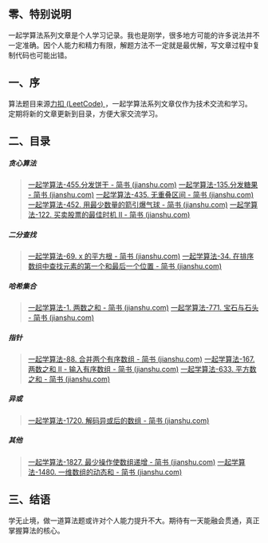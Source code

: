 ##  零、特别说明
一起学算法系列文章是个人学习记录。我也是刚学，很多地方可能的许多说法并不一定准确。因个人能力和精力有限，解题方法不一定就是最优解，写文章过程中复制代码也可能出错。

## 一、序

算法题目来源[力扣 (LeetCode) ](https://leetcode-cn.com/)，一起学算法系列文章仅作为技术交流和学习。
定期将新的文章更新到目录，方便大家交流学习。

## 二、目录
##### 贪心算法
>[一起学算法-455.分发饼干 - 简书 (jianshu.com)](https://www.jianshu.com/p/809a8a87b93e)
[一起学算法-135.分发糖果 - 简书 (jianshu.com)](https://www.jianshu.com/p/6bcce931e69e)
[一起学算法-435\. 无重叠区间 - 简书 (jianshu.com)](https://www.jianshu.com/p/a9efa7708b60)
[一起学算法-452\. 用最少数量的箭引爆气球 - 简书 (jianshu.com)](https://www.jianshu.com/p/14d6d943375e)
[一起学算法-122\. 买卖股票的最佳时机 II - 简书 (jianshu.com)](https://www.jianshu.com/p/36336b991615)

##### 二分查找
>[一起学算法-69\. x 的平方根 - 简书 (jianshu.com)](https://www.jianshu.com/p/e9ed18f8db34)
[一起学算法-34\. 在排序数组中查找元素的第一个和最后一个位置 - 简书 (jianshu.com)](https://www.jianshu.com/p/d29b09869900)

##### 哈希集合
>[一起学算法-1\. 两数之和 - 简书 (jianshu.com)](https://www.jianshu.com/p/80407b53d1c3)
[一起学算法-771\. 宝石与石头 - 简书 (jianshu.com)](https://www.jianshu.com/p/0372eeb1903c)

##### 指针
>[一起学算法-88\. 合并两个有序数组 - 简书 (jianshu.com)](https://www.jianshu.com/p/7d2722a3f74b)
[一起学算法-167\. 两数之和 II - 输入有序数组 - 简书 (jianshu.com)](https://www.jianshu.com/p/1c1d62f369e0)
[一起学算法-633\. 平方数之和 - 简书 (jianshu.com)](https://www.jianshu.com/p/93023f19bc2b)

##### 异或
>[一起学算法-1720\. 解码异或后的数组 - 简书 (jianshu.com)](https://www.jianshu.com/p/8e933852a761)

##### 其他
>[一起学算法-1827\. 最少操作使数组递增 - 简书 (jianshu.com)](https://www.jianshu.com/p/78b2c40d8e99)
[一起学算法-1480\. 一维数组的动态和 - 简书 (jianshu.com)](https://www.jianshu.com/p/09cd2776ec5b)

## 三、结语
学无止境，做一道算法题或许对个人能力提升不大。期待有一天能融会贯通，真正掌握算法的核心。